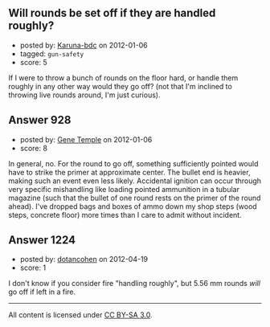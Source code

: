 ## Will rounds be set off if they are handled roughly?

- posted by: [Karuna-bdc](https://stackexchange.com/users/-1/318-karuna-bdc) on 2012-01-06
- tagged: `gun-safety`
- score: 5

If I were to throw a bunch of rounds on the floor hard, or handle them roughly in any other way would they go off? (not that I'm inclined to throwing live rounds around, I'm just curious). 


## Answer 928

- posted by: [Gene Temple](https://stackexchange.com/users/-1/254-gene-temple) on 2012-01-06
- score: 8

In general, no.  For the round to go off, something sufficiently pointed would have to strike the primer at approximate center.  The bullet end is heavier, making such an event even less likely.  Accidental ignition can occur through very specific mishandling like loading pointed ammunition in a tubular magazine (such that the bullet of one round rests on the primer of the round ahead).  I've dropped bags and boxes of ammo down my shop steps (wood steps, concrete floor) more times than I care to admit without incident.


## Answer 1224

- posted by: [dotancohen](https://stackexchange.com/users/-1/489-dotancohen) on 2012-04-19
- score: 1

I don't know if you consider fire "handling roughly", but 5.56 mm rounds _will_ go off if left in a fire.



---

All content is licensed under [CC BY-SA 3.0](https://creativecommons.org/licenses/by-sa/3.0/).
